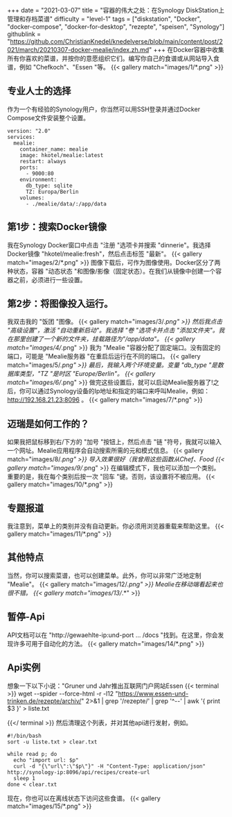 +++
date = "2021-03-07"
title = "容器的伟大之处：在Synology DiskStation上管理和存档菜谱"
difficulty = "level-1"
tags = ["diskstation", "Docker", "docker-compose", "docker-for-desktop", "rezepte", "speisen", "Synology"]
githublink = "https://github.com/ChristianKnedel/knedelverse/blob/main/content/post/2021/march/20210307-docker-mealie/index.zh.md"
+++
在Docker容器中收集所有你喜欢的菜谱，并按你的意愿组织它们。编写你自己的食谱或从网站导入食谱，例如 "Chefkoch"、"Essen "等。
{{< gallery match="images/1/*.png" >}}

## 专业人士的选择
作为一个有经验的Synology用户，你当然可以用SSH登录并通过Docker Compose文件安装整个设置。
```
version: "2.0"
services:
  mealie:
    container_name: mealie
    image: hkotel/mealie:latest
    restart: always
    ports:
      - 9000:80
    environment:
      db_type: sqlite
      TZ: Europa/Berlin
    volumes:
      - ./mealie/data/:/app/data

```

## 第1步：搜索Docker镜像
我在Synology Docker窗口中点击 "注册 "选项卡并搜索 "dinnerie"。我选择Docker镜像 "hkotel/mealie:fresh"，然后点击标签 "最新"。
{{< gallery match="images/2/*.png" >}}
图像下载后，可作为图像使用。Docker区分了两种状态，容器 "动态状态 "和图像/影像（固定状态）。在我们从镜像中创建一个容器之前，必须进行一些设置。
## 第2步：将图像投入运行。
我双击我的 "饭团 "图像。
{{< gallery match="images/3/*.png" >}}
然后我点击 "高级设置"，激活 "自动重新启动"。我选择 "卷 "选项卡并点击 "添加文件夹"。我在那里创建了一个新的文件夹，挂载路径为"/app/data"。
{{< gallery match="images/4/*.png" >}}
我为 "Mealie "容器分配了固定端口。没有固定的端口，可能是 "Mealie服务器 "在重启后运行在不同的端口。
{{< gallery match="images/5/*.png" >}}
最后，我输入两个环境变量。变量 "db_type "是数据库类型，"TZ "是时区 "Europe/Berlin"。
{{< gallery match="images/6/*.png" >}}
做完这些设置后，就可以启动Mealie服务器了!之后，你可以通过Synology设备的Ip地址和指定的端口来呼叫Mealie，例如：http://192.168.21.23:8096 。
{{< gallery match="images/7/*.png" >}}

## 迈瑞是如何工作的？
如果我把鼠标移到右/下方的 "加号 "按钮上，然后点击 "链 "符号，我就可以输入一个网址。Mealie应用程序会自动搜索所需的元和模式信息。
{{< gallery match="images/8/*.png" >}}
导入效果很好（我曾用这些函数从Chef、Food
{{< gallery match="images/9/*.png" >}}
在编辑模式下，我也可以添加一个类别。重要的是，我在每个类别后按一次 "回车 "键。否则，该设置将不被应用。
{{< gallery match="images/10/*.png" >}}

## 专题报道
我注意到，菜单上的类别并没有自动更新。你必须用浏览器重载来帮助这里。
{{< gallery match="images/11/*.png" >}}

## 其他特点
当然，你可以搜索菜谱，也可以创建菜单。此外，你可以非常广泛地定制 "Mealie"。
{{< gallery match="images/12/*.png" >}}
Mealie在移动端看起来也很不错。
{{< gallery match="images/13/*.*" >}}

## 暂停-Api
API文档可以在 "http://gewaehlte-ip:und-port ... /docs "找到。在这里，你会发现许多可用于自动化的方法。
{{< gallery match="images/14/*.png" >}}

## Api实例
想象一下以下小说："Gruner und Jahr推出互联网门户网站Essen
{{< terminal >}}
wget --spider --force-html -r -l12  "https://www.essen-und-trinken.de/rezepte/archiv/"  2>&1 | grep '/rezepte/' | grep '^--' | awk '{ print $3 }' > liste.txt

{{</ terminal >}}
然后清理这个列表，并对其他api进行发射，例如。
```
#!/bin/bash
sort -u liste.txt > clear.txt

while read p; do
  echo "import url: $p"
  curl -d "{\"url\":\"$p\"}" -H "Content-Type: application/json" http://synology-ip:8096/api/recipes/create-url
  sleep 1
done < clear.txt

```
现在，你也可以在离线状态下访问这些食谱。
{{< gallery match="images/15/*.png" >}}
